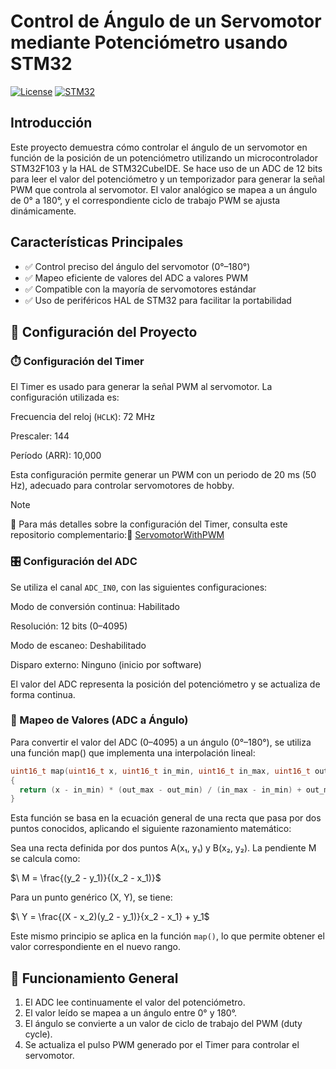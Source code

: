 # Control de Ángulo de un Servomotor mediante Potenciómetro usando STM32

[![License](https://img.shields.io/badge/License-MIT-blue.svg)](https://opensource.org/licenses/MIT)
[![STM32](https://img.shields.io/badge/Platform-STM32F103-blue)](https://www.st.com/en/microcontrollers-microprocessors/stm32f1-series.html)

## Introducción
Este proyecto demuestra cómo controlar el ángulo de un servomotor en función de la posición de un potenciómetro utilizando un microcontrolador STM32F103 y la HAL de STM32CubeIDE. Se hace uso de un ADC de 12 bits para leer el valor del potenciómetro y un temporizador para generar la señal PWM que controla al servomotor. El valor analógico se mapea a un ángulo de 0° a 180°, y el correspondiente ciclo de trabajo PWM se ajusta dinámicamente.

## Características Principales
- ✅ Control preciso del ángulo del servomotor (0°–180°)
- ✅ Mapeo eficiente de valores del ADC a valores PWM
- ✅ Compatible con la mayoría de servomotores estándar
- ✅ Uso de periféricos HAL de STM32 para facilitar la portabilidad

## 🔧 Configuración del Proyecto

### ⏱️ Configuración del Timer
El Timer es usado para generar la señal PWM al servomotor. La configuración utilizada es:

Frecuencia del reloj (`HCLK`): 72 MHz

Prescaler: 144

Período (ARR): 10,000

Esta configuración permite generar un PWM con un periodo de 20 ms (50 Hz), adecuado para controlar servomotores de hobby.
> [!NOTE]
>📎 Para más detalles sobre la configuración del Timer, consulta este repositorio complementario:🔗 [ServomotorWithPWM](https://github.com/Darcko123/STM32/tree/main/PerifericosBasicos/ServomotorWithPWM)


### 🎛️ Configuración del ADC
Se utiliza el canal `ADC_IN0`, con las siguientes configuraciones:

Modo de conversión continua: Habilitado

Resolución: 12 bits (0–4095)

Modo de escaneo: Deshabilitado

Disparo externo: Ninguno (inicio por software)

El valor del ADC representa la posición del potenciómetro y se actualiza de forma continua.


### 🔁 Mapeo de Valores (ADC a Ángulo)

Para convertir el valor del ADC (0–4095) a un ángulo (0°–180°), se utiliza una función map() que implementa una interpolación lineal:

```C
uint16_t map(uint16_t x, uint16_t in_min, uint16_t in_max, uint16_t out_min, uint16_t out_max)
{
  return (x - in_min) * (out_max - out_min) / (in_max - in_min) + out_min;
}
```
Esta función se basa en la ecuación general de una recta que pasa por dos puntos conocidos, aplicando el siguiente razonamiento matemático:

Sea una recta definida por dos puntos A(x₁, y₁) y B(x₂, y₂). La pendiente M se calcula como:

$\ M = \frac{(y_2 - y_1)}{(x_2 - x_1)}\$

Para un punto genérico (X, Y), se tiene:

$\ Y = \frac{(X - x_2)(y_2 - y_1)}{x_2 - x_1} + y_1\$

Este mismo principio se aplica en la función `map()`, lo que permite obtener el valor correspondiente en el nuevo rango.

## 🧪 Funcionamiento General
1. El ADC lee continuamente el valor del potenciómetro.
2. El valor leído se mapea a un ángulo entre 0° y 180°.
3. El ángulo se convierte a un valor de ciclo de trabajo del PWM (duty cycle).
4. Se actualiza el pulso PWM generado por el Timer para controlar el servomotor.

